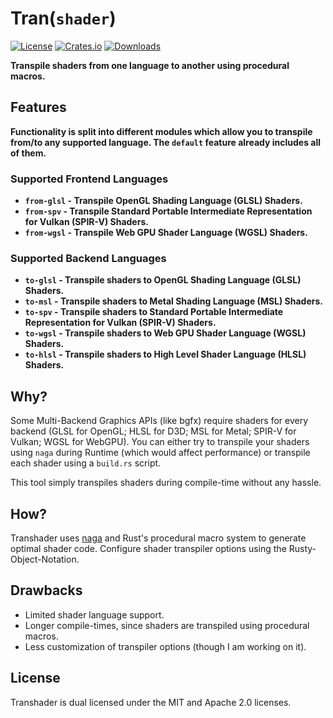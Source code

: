# Tran(`shader`)

[![License](https://img.shields.io/badge/license-MIT%2FApache-blue.svg)](https://github.com/drafteddev/transhader)
[![Crates.io](https://img.shields.io/crates/v/transhader.svg)](https://crates.io/crates/transhader)
[![Downloads](https://img.shields.io/crates/d/transhader.svg)](https://crates.io/crates/transhader)

**Transpile shaders from one language to another using procedural macros.**

## Features

**Functionality is split into different modules which allow you to transpile from/to any supported language.
The `default` feature already includes all of them.**

### Supported Frontend Languages

- **`from-glsl` - Transpile OpenGL Shading Language (GLSL) Shaders.**
- **`from-spv` - Transpile Standard Portable Intermediate Representation for Vulkan (SPIR-V) Shaders.**
- **`from-wgsl` - Transpile Web GPU Shader Language (WGSL) Shaders.**

### Supported Backend Languages

- **`to-glsl` - Transpile shaders to OpenGL Shading Language (GLSL) Shaders.**
- **`to-msl` - Transpile shaders to Metal Shading Language (MSL) Shaders.**
- **`to-spv` - Transpile shaders to Standard Portable Intermediate Representation for Vulkan (SPIR-V) Shaders.**
- **`to-wgsl` - Transpile shaders to Web GPU Shader Language (WGSL) Shaders.**
- **`to-hlsl` - Transpile shaders to High Level Shader Language (HLSL) Shaders.**

## Why?

Some Multi-Backend Graphics APIs (like bgfx) require shaders for every backend (GLSL for OpenGL; HLSL for D3D; MSL for Metal; SPIR-V for Vulkan; WGSL for WebGPU). You can either try to transpile your shaders using `naga` during Runtime (which would affect performance) or transpile each shader using a `build.rs` script.

This tool simply transpiles shaders during compile-time without any hassle.

## How?

Transhader uses [naga](https://github.com/gfx-rs/wgpu/tree/trunk/naga) and Rust's procedural macro system to generate optimal shader code. Configure shader transpiler options using the Rusty-Object-Notation.

## Drawbacks

- Limited shader language support.
- Longer compile-times, since shaders are transpiled using procedural macros.
- Less customization of transpiler options (though I am working on it).

## License

Transhader is dual licensed under the MIT and Apache 2.0 licenses.
